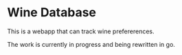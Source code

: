 # Wine Database

This is a webapp that can track wine prefererences.

The work is currently in progress and being rewritten in go.